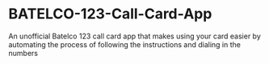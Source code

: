 # BATELCO-123-Call-Card-App
An unofficial Batelco 123 call card app that makes using your card easier by automating the process of following the instructions and dialing in the numbers
